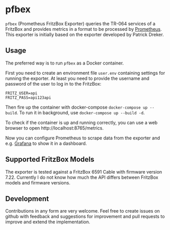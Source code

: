 # pfbex

`pfbex` (Prometheus FritzBox Exporter) queries the TR-064 services of a FritzBox
and provides metrics in a format to be processed by [Prometheus]. This exporter
is initially based on the exporter developed by Patrick Dreker.

## Usage

The preferred way is to run `pfbex` as a Docker container.

First you need to create an environment file `user.env` containing settings for
running the exporter. At least you need to provide the username and password of
the user to log in to the FritzBox:

```
FRITZ_USER=api
FRITZ_PASS=api123api
```

Then fire up the container with docker-compose `docker-compose up --build`. To
run it in background, use `docker-compose up --build -d`.

To check if the container is up and running correctly, you can use a web browser
to open http://localhost:8765/metrics.

Now you can configure Prometheus to scrape data from the exporter and
e.g. [Grafana] to show it in a dashboard.

## Supported FritzBox Models

The exporter is tested against a FritzBox 6591 Cable with firmware version
7.22. Currently I do not know how much the API differs between FritzBox models
and firmware versions.

## Development

Contributions in any form are very welcome. Feel free to create issues on github
with feedback and suggestions for improvement and pull requests to improve and
extend the implementation.

[Prometheus]: https://www.prometheus.io
[Grafana]: https://www.grafana.com
